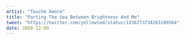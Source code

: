 ```yaml
---
artist: "Touché Amoré"
title: "Parting The Sea Between Brightness And Me"
tweet: "https://twitter.com/yellowled/status/1336773734263189504"
date: 2020-12-09
---
```

